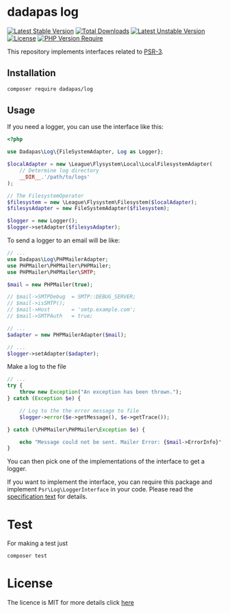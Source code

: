 dadapas log
=======

[![Latest Stable Version](http://poser.pugx.org/dadapas/log/v)](https://packagist.org/packages/dadapas/log) [![Total Downloads](http://poser.pugx.org/dadapas/log/downloads)](https://packagist.org/packages/dadapas/log) [![Latest Unstable Version](http://poser.pugx.org/dadapas/log/v/unstable)](https://packagist.org/packages/dadapas/log) [![License](http://poser.pugx.org/dadapas/log/license)](https://packagist.org/packages/dadapas/log) [![PHP Version Require](http://poser.pugx.org/dadapas/log/require/php)](https://packagist.org/packages/dadapas/log)

This repository implements interfaces related to
[PSR-3](https://github.com/php-fig/fig-standards/blob/master/accepted/PSR-3-logger-interface.md).

Installation
------------

```bash
composer require dadapas/log
```

Usage
-----

If you need a logger, you can use the interface like this:

```php
<?php

use Dadapas\Log\{FileSystemAdapter, Log as Logger};

$localAdapter = new \League\Flysystem\Local\LocalFilesystemAdapter(
    // Determine log directory
    __DIR__.'/path/to/logs'
);

// The FilesystemOperator
$filesystem = new \League\Flysystem\Filesystem($localAdapter);
$filesysAdapter = new FileSystemAdapter($filesystem);

$logger = new Logger();
$logger->setAdapter($filesysAdapter);
```
To send a logger to an email will be like:

```php
// ...
use Dadapas\Log\PHPMailerAdapter;
use PHPMailer\PHPMailer\PHPMailer;
use PHPMailer\PHPMailer\SMTP;

$mail = new PHPMailer(true);

// $mail->SMTPDebug  = SMTP::DEBUG_SERVER;
// $mail->isSMTP();
// $mail->Host       = 'smtp.example.com';
// $mail->SMTPAuth   = true;

// ...
$adapter = new PHPMailerAdapter($mail);

// ...
$logger->setAdapter($adapter);
```

Make a log to the file
```php
// ...
try {
    throw new Exception("An exception has been thrown.");
} catch (Exception $e) {

    // Log to the the error message to file
    $logger->error($e->getMessage(), $e->getTrace());

} catch (\PHPMailer\PHPMailer\Exception $e) {

    echo "Message could not be sent. Mailer Error: {$mail->ErrorInfo}";
}
```

You can then pick one of the implementations of the interface to get a logger.

If you want to implement the interface, you can require this package and
implement `Psr\Log\LoggerInterface` in your code. Please read the
[specification text](https://github.com/php-fig/fig-standards/blob/master/accepted/PSR-3-logger-interface.md)
for details.

Test
=====

For making a test just

```bash
composer test
```
License
=======

The licence is MIT for more details click [here](LICENSE)
